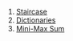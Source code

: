 1. [Staircase](https://www.hackerrank.com/challenges/staircase/problem)
2. [Dictionaries](https://www.hackerrank.com/challenges/30-dictionaries-and-maps/problem)
3. [Mini-Max Sum](https://www.hackerrank.com/challenges/mini-max-sum/problem)